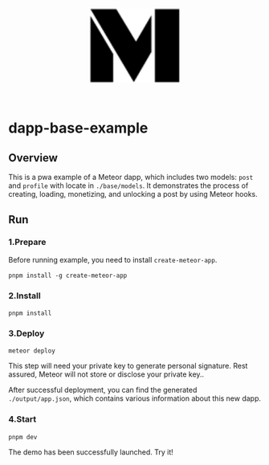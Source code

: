 <br/>
<p align="center">
<a href=" " target="_blank">
<img src="./public/logo.png" width="180" alt="Meteor logo">
</a >
</p >
<br/>

# dapp-base-example

## Overview

This is a pwa example of a Meteor dapp, which includes two models: `post`
and `profile` with locate in `./base/models`. It demonstrates the process of
creating, loading, monetizing, and unlocking a post by using Meteor hooks.

## Run

### 1.Prepare

Before running example, you need to install `create-meteor-app`.

```
pnpm install -g create-meteor-app
```

### 2.Install

```
pnpm install
```

### 3.Deploy

```
meteor deploy
```

This step will need your private key to generate personal signature. Rest
assured, Meteor will not store or disclose your private key..

After successful deployment, you can find the generated `./output/app.json`,
which contains various information about this new dapp.

### 4.Start

```
pnpm dev
```

The demo has been successfully launched. Try it!
